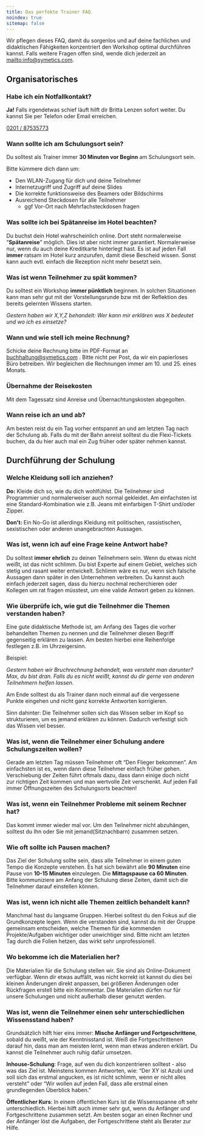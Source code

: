 ```yaml
---
title: Das perfekte Trainer FAQ
noindex: true
sitemap: false
---
```


Wir pflegen dieses FAQ, damit du sorgenlos und auf deine fachlichen und didaktischen Fähigkeiten konzentriert den Workshop optimal durchführen kannst. Falls weitere Fragen offen sind, wende dich jederzeit an [mailto:info@symetics.com](mailto:info@symetics.com).

## Organisatorisches

### Habe ich ein Notfallkontakt?
**Ja!** Falls irgendetwas schief läuft hilft dir Britta Lenzen sofort weiter.
Du kannst Sie per Telefon oder Email erreichen.

[0201 / 87535773](tel:+4920187535773)

### Wann sollte ich am Schulungsort sein?

Du solltest als Trainer immer **30 Minuten vor Beginn** am Schulungsort sein.

Bitte kümmere dich dann um:
* Den WLAN-Zugang für dich und deine Teilnehmer
* Internetzugriff und Zugriff auf deine Slides
* Die korrekte funktionsweise des Beamers oder Bildschirms
* Ausreichend Steckdosen für alle Teilnehmer
  * ggf Vor-Ort nach Mehrfachsteckdosen fragen


### Was sollte ich bei Spätanreise im Hotel beachten?

Du buchst dein Hotel wahrscheinlich online. Dort steht normalerweise “**Spätanreise**” möglich. Dies ist aber nicht immer garantiert. Normalerweise nur, wenn du auch deine Kreditkarte hinterlegt hast. Es ist auf jeden Fall **immer** ratsam im Hotel kurz anzurufen, damit diese Bescheid wissen. Sonst kann auch evtl. einfach die Rezeption nicht mehr besetzt sein.

### Was ist wenn Teilnehmer zu spät kommen?

Du solltest ein Workshop **immer pünktlich** beginnen. In solchen Situationen kann man sehr gut mit der Vorstellungsrunde bzw mit der Reflektion des bereits gelernten Wissens starten.

*Gestern haben wir X,Y,Z behandelt: Wer kann mir erklären was X bedeutet und wo ich es einsetze?*

### Wann und wie stell ich meine Rechnung?

Schicke deine Rechnung bitte im PDF-Format an [buchhaltung@symetics.com](mailto:buchhaltung@symetics.com) .
Bitte nicht per Post, da wir ein papierloses Büro betreiben.
Wir begleichen die Rechnungen immer am 10. und 25. eines Monats.

### Übernahme der Reisekosten
Mit dem Tagessatz sind Anreise und Übernachtungskosten abgegolten.

### Wann reise ich an und ab?
Am besten reist du ein Tag vorher entspannt an und am letzten Tag nach der Schulung ab. Falls du mit der Bahn anreist solltest du die Flexi-Tickets buchen, da du hier auch mal ein Zug früher oder später nehmen kannst.


## Durchführung der Schulung

### Welche Kleidung soll ich anziehen?
**Do:** Kleide dich so, wie du dich wohlfühlst. Die Teilnehmer sind Programmier und normalerweiser auch normal gekleidet. Am einfachsten ist eine Standard-Kombination wie z.B. Jeans mit einfarbigen T-Shirt und/oder Zipper.

**Don't:** Ein No-Go ist allerdings Kleidung mit politischen, rassistischen, sexistischen oder anderen unangebrachten Aussagen.


### Was ist, wenn ich auf eine Frage keine Antwort habe?
Du solltest **immer ehrlich** zu deinen Teilnehmern sein. Wenn du etwas nicht weißt, ist das nicht schlimm. Du bist Experte auf einem Gebiet, welches sich stetig und rasant weiter entwickelt. Schlimm wäre es nur, wenn sich falsche Aussagen dann später in den Unternehmen verbreiten. Du kannst auch einfach jederzeit sagen, dass du hierzu nochmal recherchieren oder Kollegen um rat fragen müsstest, um eine valide Antwort geben zu können.

### Wie überprüfe ich, wie gut die Teilnehmer die Themen verstanden haben?

Eine gute didaktische Methode ist, am Anfang des Tages die vorher behandelten Themen zu nennen und die Teilnehmer diesen Begriff gegenseitig erklären zu lassen. Am besten hierbei eine Reihenfolge festlegen z.B. im Uhrzeigersinn.

Beispiel:

*Gestern haben wir Bruchrechnung behandelt, was versteht man darunter? Max, du bist dran. Falls du es nicht weißt, kannst du dir gerne von anderen Teilnehmern helfen lassen.*

Am Ende solltest du als Trainer dann noch einmal auf die vergessene Punkte eingehen und nicht ganz korrekte Antworten korrigieren.

Sinn dahinter: Die Teilnehmer sollen sich das Wissen selber im Kopf so strukturieren, um es jemand erklären zu können. Dadurch verfestigt sich das Wissen viel besser.

### Was ist, wenn die Teilnehmer einer Schulung andere Schulungszeiten wollen?
Gerade am letzten Tag müssen Teilnehmer oft “Den Flieger bekommen”. Am einfachsten ist es, wenn dann diese Teilnehmer einfach früher gehen. Verschiebung der Zeiten führt oftmals dazu, dass dann einige doch nicht zur richtigen Zeit kommen und man wertvolle Zeit verschenkt. Auf jeden Fall immer Öffnungszeiten des Schulungsorts beachten!

### Was ist, wenn ein Teilnehmer Probleme mit seinem Rechner hat?
Das kommt immer wieder mal vor. Um den Teilnehmer nicht abzuhängen, solltest du Ihn oder Sie mit jemand(Sitznachbarn) zusammen setzen.

### Wie oft sollte ich Pausen machen?
Das Ziel der Schulung sollte sein, dass alle Teilnehmer in einem guten Tempo die Konzepte verstehen. Es hat sich bewährt alle **90 Minuten** eine Pause von **10-15 Minuten** einzulegen. Die **Mittagspause ca 60 Minuten**. Bitte kommuniziere am Anfang der Schulung diese Zeiten, damit sich die Teilnehmer darauf einstellen können.

### Was ist, wenn ich nicht alle Themen zeitlich behandelt kann?
Manchmal hast du langsame Gruppen. Hierbei solltest du den Fokus auf die Grundkonzepte legen. Wenn die verstanden sind, kannst du mit der Gruppe gemeinsam entscheiden, welche Themen für die kommenden Projekte/Aufgaben wichtiger oder unwichtiger sind. Bitte nicht am letzten Tag durch die Folien hetzen, das wirkt sehr unprofessionell.

### Wo bekomme ich die Materialien her?
Die Materialien für die Schulung stellen wir. Sie sind als Online-Dokument verfügbar. Wenn dir etwas auffällt, was nicht korrekt ist kannst du dies bei kleinen Änderungen direkt anpassen, bei größeren Änderungen oder Rückfragen erstell bitte ein Kommentar. Die Materialien dürfen nur für unsere Schulungen und nicht außerhalb dieser genutzt werden.


### Was ist, wenn die Teilnehmer einen sehr unterschiedlichen Wissensstand haben?

Grundsätzlich hilft hier eins immer: **Mische Anfänger und Fortgeschrittene**, sobald du weißt, wie der Kenntnisstand ist. Weiß die Fortgeschrittenen darauf hin, dass man am meisten lernt, wenn man etwas anderen erklärt. Du kannst die Teilnehmer auch ruhig dafür umsetzen.

**Inhouse-Schulung**: Frage, auf wen du dich konzentrieren solltest - also was das Ziel ist. Meinstens kommen Antworten, wie: “Der XY ist Azubi und soll sich das erstmal angucken, es ist nicht schlimm, wenn er nicht alles versteht” oder “Wir wollen auf jeden Fall, dass alle erstmal einen grundlegenden Überblick haben.”

**Öffentlicher Kurs**: In einem öffentlichen Kurs ist die Wissensspanne oft sehr unterschiedlich. Hierbei hilft auch immer sehr gut, wenn du Anfänger und Fortgeschrittene zusammen setzt. Am besten sogar an einen Rechner und der Anfänger löst die Aufgaben, der Fortgeschrittene steht als Berater zur Hilfe.
